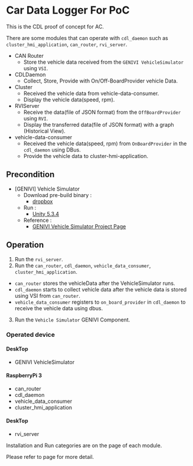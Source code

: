 
# Car Data Logger For PoC

This is the CDL proof of concept for AC.

There are some modules that can operate with `cdl_daemon` such as `cluster_hmi_application`, `can_router`, `rvi_server`.

- CAN Router
  * Store the vehicle data received from the `GENIVI VehicleSimulator` using `VSI`.
- CDLDaemon
  * Collect, Store, Provide with On/Off-BoardProvider vehicle Data.
- Cluster
  * Received the vehicle data from vehicle-data-consumer.
  * Display the vehicle data(speed, rpm).
- RVIServer
  * Receive the data(file of JSON format) from the `OffBoardProvider` using `RVI`.
  * Display the transferred data(file of JSON format) with a graph (Historical View).
- vehicle-data-consumer
  * Received the vehicle data(speed, rpm) from `OnBoardProvider` in the `cdl_daemon` using DBus.
  * Provide the vehicle data to cluster-hmi-application.
  
## Precondition
* [GENIVI] Vehicle Simulator
    * Download pre-build binary :
       * [dropbox](https://www.dropbox.com/sh/jh3pyz7umhtmv0p/AABdQmwAl7LWcT4qlXvhUuS3a?dl=0)   
    * Run :
       * [Unity 5.3.4](https://unity3d.com/kr/)
    * Reference :
       * [GENIVI Vehicle Simulator Project Page](https://at.projects.genivi.org/wiki/display/PROJ/GENIVI+Vehicle+Simulator)
      
## Operation
1. Run the `rvi_server`.
2. Run the `can_router`, `cdl_daemon`, `vehicle_data_consumer`, `cluster_hmi_application`.
  * `can_router` stores the vehicleData after the VehicleSimulator runs.
  * `cdl_daemon` starts to collect vehicle data after the vehicle data is stored using VSI from `can_router`.
  * `vehicle_data_consumer` registers to `on_board_provider` in `cdl_daemon` to receive the vehicle data using dbus.
3. Run the `Vehicle Simulator` GENIVI Component.

### Operated device
#### DeskTop
* GENIVI VehicleSimulator
#### RaspberryPi 3
* can_router
* cdl_daemon
* vehicle_data_consumer
* cluster_hmi_application
#### DeskTop
* rvi_server

Installation and Run categories are on the page of each module.

Please refer to page for more detail.

